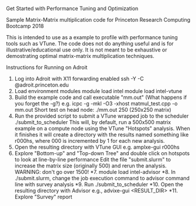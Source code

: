Get Started with Performance Tuning and Optimization 

Sample Matrix-Matrix multiplication code for Princeton Research Computing Bootcamp 2018

This is intended to use as a example to profile with performance tuning tools such as VTune. The code does not do anything useful and is for illustrative/educational use only. It is not meant to be exhaustive or demostrating optimal matrix-matrix multiplication techniques.

Instructions for Running on Adroit

1. Log into Adroit with X11 forwarding enabled
ssh -Y -C <username>@adroit.princeton.edu
2. Load environment modules
module load intel
module load intel-vtune
3. Build the example code and call executable "mm.out"
(What happens if you forget the -g?)
e.g. icpc -g -mkl -O3 -xhost matmul_test.cpp -o mm.out
Short test on head node: ./mm.out 250 (250x250 matrix)
4. Run the provided script to submit a VTune wrapped job to the scheduler
./submit_to_scheduler
This will, by default, run a 500x500 matrix example on a compute node using the VTune "Hotspots" analysis. When it finishes it will create a directory with the results named something like r000hs, where 000 is incremented by 1 for each new analysis.
5. Open the resulting directory with VTune GUI
e.g. amplxe-gui r000hs
6. Explore "Bottom-up" and "Top-down Tree" and double click on hotspots to look at line-by-line performance
Edit the file "submit.slurm" to increase the matrix size (originally 500) and rerun the analysis. WARNING: don't go over 1500!
*7. module load intel-advisor
*8. In ./submit.slurm, change the job execution command to advisor command line with survey analysis
*9. Run ./submit_to_scheduler 
*10. Open the resulting directory with Advisor
e.g., advixe-gui <RESULT_DIR>
*11. Explore "Survey" report


